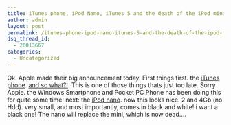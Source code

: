 ```yaml
---
title: iTunes phone, iPod Nano, iTunes 5 and the death of the iPod mini
author: admin
layout: post
permalink: /itunes-phone-ipod-nano-itunes-5-and-the-death-of-the-ipod-mini/
dsq_thread_id:
  - 26013667
categories:
  - Uncategorized
---
```

Ok. Apple made their big announcement today. First things first. the [iTunes phone][1]. [and so what?!][2]. This is one of those things thats just too late. Sorry Apple. the Windows Smartphone and Pocket PC Phone has been doing this for quite some time! next: the [iPod nano][3]. now this looks nice. 2 and 4Gb (no Hdd). very small, and most importantly, comes in black and white! i want a black one! The nano will replace the mini, which is now dead&#8230;.

 [1]: http://www.engadget.com/entry/1234000513057777/
 [2]: http://blog.lotas-smartman.net/archive/2005/07/04/11829.aspx
 [3]: http://www.engadget.com/entry/1234000153057792/